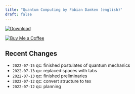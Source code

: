 ```yaml
---
title: "Quantum Computing by Fabian Damken (english)"
draft: false
---
```


[![Download](/download.png)](qc-summary.pdf)

[![Buy Me a Coffee](/kofi.png)](https://ko-fi.com/fdamken)

## Recent Changes
- `2022-07-15` qc: finished postulates of quantum mechanics
- `2022-07-13` qc: replaced spaces with tabs
- `2022-07-13` qc: finished preliminaries
- `2022-07-12` qc: convert structure to tex
- `2022-07-12` qc: planning
